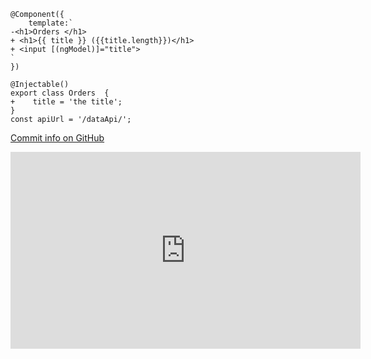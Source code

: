﻿


```csdiff
@Component({
    template:`
-<h1>Orders </h1>
+ <h1>{{ title }} ({{title.length}})</h1>
+ <input [(ngModel)]="title">
`
})
  
@Injectable()
export class Orders  {
+    title = 'the title';
}
const apiUrl = '/dataApi/'; 
```
[Commit info on GitHub](https://github.com/FireflyMigration/ENV.Web/commit/4ba0b29708d42adddb8358eee772b1d8c44ba1df?diff=unified)



<iframe width="560" height="315" src="https://www.youtube.com/embed/6Uk8Vz25z6Y?list=PL1DEQjXG2xnLvNcbYEN0lYoc7KLROIjeK" frameborder="0" allowfullscreen></iframe>
